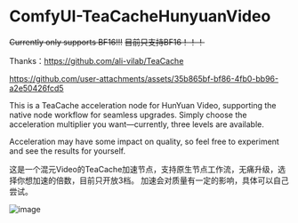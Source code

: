 # ComfyUI-TeaCacheHunyuanVideo
~~Currently only supports BF16!!!~~
~~目前只支持BF16！！！~~

Thanks：https://github.com/ali-vilab/TeaCache


https://github.com/user-attachments/assets/35b865bf-bf86-4fb0-bb96-a2e50426fcd5



This is a TeaCache acceleration node for HunYuan Video, supporting the native node workflow for seamless upgrades. Simply choose the acceleration multiplier you want—currently, three levels are available.  

Acceleration may have some impact on quality, so feel free to experiment and see the results for yourself.

这是一个混元Video的TeaCache加速节点，支持原生节点工作流，无痛升级，选择你想加速的倍数，目前只开放3档。
加速会对质量有一定的影响，具体可以自己尝试。

![image](https://github.com/user-attachments/assets/2cc48b87-1712-4968-9ab2-91215d83cd72)

